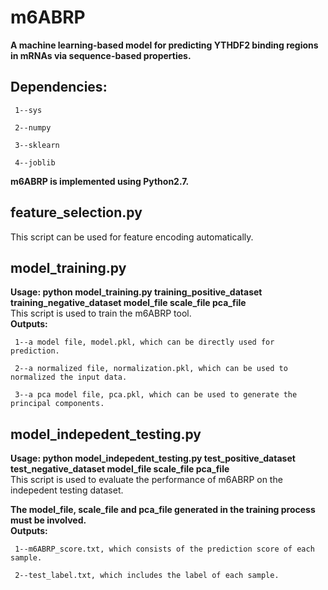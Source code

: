 # m6ABRP
**A machine learning-based model for predicting YTHDF2 binding regions in mRNAs via sequence-based properties.**
## Dependencies:

     1--sys  

     2--numpy  

     3--sklearn 

     4--joblib  

**m6ABRP is implemented using Python2.7.**
## feature_selection.py  
This script can be used for feature encoding automatically.  

## model_training.py
**Usage: python model_training.py training_positive_dataset training_negative_dataset model_file scale_file pca_file**  
This script is used to train the m6ABRP tool.  
**Outputs:**    
     
     1--a model file, model.pkl, which can be directly used for prediction. 
     
     2--a normalized file, normalization.pkl, which can be used to normalized the input data. 
     
     3--a pca model file, pca.pkl, which can be used to generate the principal components.  
## model_indepedent_testing.py 
**Usage: python model_indepedent_testing.py test_positive_dataset test_negative_dataset model_file scale_file pca_file**  
This script is used to evaluate the performance of m6ABRP on the indepedent testing dataset.  

**The model_file, scale_file and pca_file generated in the training process must be involved.**    
**Outputs:**  

     1--m6ABRP_score.txt, which consists of the prediction score of each sample.  
     
     2--test_label.txt, which includes the label of each sample.  

